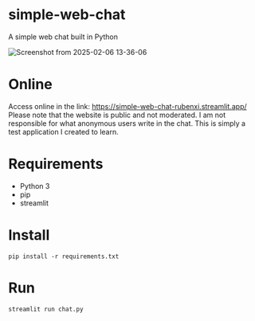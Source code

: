# simple-web-chat
A simple web chat built in Python

![Screenshot from 2025-02-06 13-36-06](https://github.com/user-attachments/assets/9179f558-2443-4618-a090-e642bffdccfa)

# Online
Access online in the link:
https://simple-web-chat-rubenxi.streamlit.app/
Please note that the website is public and not moderated. I am not responsible for what anonymous users write in the chat. This is simply a test application I created to learn.

# Requirements
- Python 3
- pip
- streamlit

# Install
```
pip install -r requirements.txt
```

# Run
```
streamlit run chat.py
```
